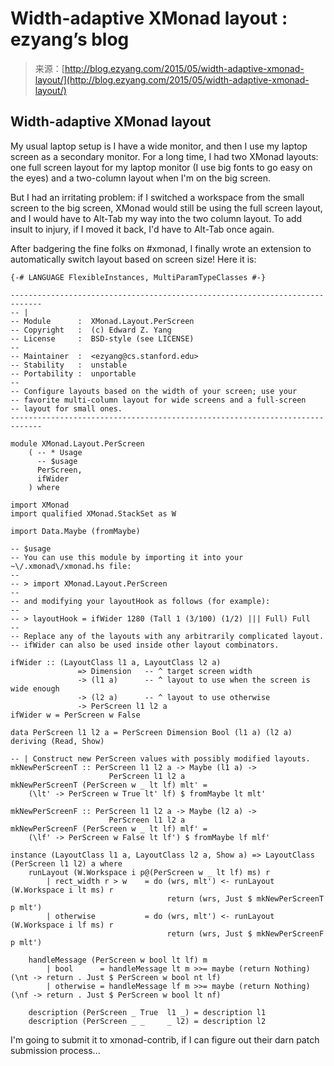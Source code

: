 <!--yml
category: 未分类
date: 2024-07-01 18:17:11
-->

# Width-adaptive XMonad layout : ezyang’s blog

> 来源：[http://blog.ezyang.com/2015/05/width-adaptive-xmonad-layout/](http://blog.ezyang.com/2015/05/width-adaptive-xmonad-layout/)

## Width-adaptive XMonad layout

My usual laptop setup is I have a wide monitor, and then I use my laptop screen as a secondary monitor. For a long time, I had two XMonad layouts: one full screen layout for my laptop monitor (I use big fonts to go easy on the eyes) and a two-column layout when I'm on the big screen.

But I had an irritating problem: if I switched a workspace from the small screen to the big screen, XMonad would still be using the full screen layout, and I would have to Alt-Tab my way into the two column layout. To add insult to injury, if I moved it back, I'd have to Alt-Tab once again.

After badgering the fine folks on #xmonad, I finally wrote an extension to automatically switch layout based on screen size! Here it is:

```
{-# LANGUAGE FlexibleInstances, MultiParamTypeClasses #-}

-----------------------------------------------------------------------------
-- |
-- Module      :  XMonad.Layout.PerScreen
-- Copyright   :  (c) Edward Z. Yang
-- License     :  BSD-style (see LICENSE)
--
-- Maintainer  :  <ezyang@cs.stanford.edu>
-- Stability   :  unstable
-- Portability :  unportable
--
-- Configure layouts based on the width of your screen; use your
-- favorite multi-column layout for wide screens and a full-screen
-- layout for small ones.
-----------------------------------------------------------------------------

module XMonad.Layout.PerScreen
    ( -- * Usage
      -- $usage
      PerScreen,
      ifWider
    ) where

import XMonad
import qualified XMonad.StackSet as W

import Data.Maybe (fromMaybe)

-- $usage
-- You can use this module by importing it into your ~\/.xmonad\/xmonad.hs file:
--
-- > import XMonad.Layout.PerScreen
--
-- and modifying your layoutHook as follows (for example):
--
-- > layoutHook = ifWider 1280 (Tall 1 (3/100) (1/2) ||| Full) Full
--
-- Replace any of the layouts with any arbitrarily complicated layout.
-- ifWider can also be used inside other layout combinators.

ifWider :: (LayoutClass l1 a, LayoutClass l2 a)
               => Dimension   -- ^ target screen width
               -> (l1 a)      -- ^ layout to use when the screen is wide enough
               -> (l2 a)      -- ^ layout to use otherwise
               -> PerScreen l1 l2 a
ifWider w = PerScreen w False

data PerScreen l1 l2 a = PerScreen Dimension Bool (l1 a) (l2 a) deriving (Read, Show)

-- | Construct new PerScreen values with possibly modified layouts.
mkNewPerScreenT :: PerScreen l1 l2 a -> Maybe (l1 a) ->
                      PerScreen l1 l2 a
mkNewPerScreenT (PerScreen w _ lt lf) mlt' =
    (\lt' -> PerScreen w True lt' lf) $ fromMaybe lt mlt'

mkNewPerScreenF :: PerScreen l1 l2 a -> Maybe (l2 a) ->
                      PerScreen l1 l2 a
mkNewPerScreenF (PerScreen w _ lt lf) mlf' =
    (\lf' -> PerScreen w False lt lf') $ fromMaybe lf mlf'

instance (LayoutClass l1 a, LayoutClass l2 a, Show a) => LayoutClass (PerScreen l1 l2) a where
    runLayout (W.Workspace i p@(PerScreen w _ lt lf) ms) r
        | rect_width r > w    = do (wrs, mlt') <- runLayout (W.Workspace i lt ms) r
                                   return (wrs, Just $ mkNewPerScreenT p mlt')
        | otherwise           = do (wrs, mlt') <- runLayout (W.Workspace i lf ms) r
                                   return (wrs, Just $ mkNewPerScreenF p mlt')

    handleMessage (PerScreen w bool lt lf) m
        | bool      = handleMessage lt m >>= maybe (return Nothing) (\nt -> return . Just $ PerScreen w bool nt lf)
        | otherwise = handleMessage lf m >>= maybe (return Nothing) (\nf -> return . Just $ PerScreen w bool lt nf)

    description (PerScreen _ True  l1 _) = description l1
    description (PerScreen _ _     _ l2) = description l2

```

I'm going to submit it to xmonad-contrib, if I can figure out their darn patch submission process...